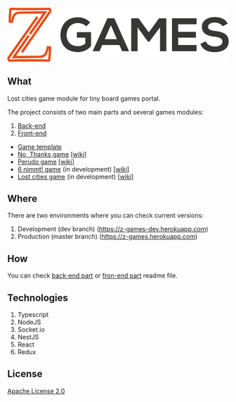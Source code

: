 ![img](./logo.png)

## What ##

Lost cities game module for tiny board games portal.

The project consists of two main parts and several games modules:
1. [Back-end](https://github.com/zinovik/z-games-api)
2. [Front-end](https://github.com/zinovik/z-games)
- [Game template](https://github.com/zinovik/z-games-base-game)
- [No, Thanks game](https://github.com/zinovik/z-games-no-thanks) [[wiki](https://en.wikipedia.org/wiki/No_Thanks!_(game))]
- [Perudo game](https://github.com/zinovik/z-games-perudo) [[wiki](https://en.wikipedia.org/wiki/Dudo)]
- [6 nimmt! game](https://github.com/zinovik/z-games-six-nimmt) (in development) [[wiki](https://en.wikipedia.org/wiki/6_Nimmt!)]
- [Lost cities game](https://github.com/zinovik/z-games-lost-cities) (in development) [[wiki](https://en.wikipedia.org/wiki/Lost_Cities)]

## Where ##

There are two environments where you can check current versions:
1. Development (dev branch) (https://z-games-dev.herokuapp.com)
2. Production (master branch) (https://z-games.herokuapp.com)

## How ###

You can check [back-end part](https://github.com/zinovik/z-games-api) or [fron-end part](https://github.com/zinovik/z-games) readme file.

## Technologies ##

1. Typescript
2. NodeJS
3. Socket.io
4. NestJS
5. React
6. Redux

## License ##

[Apache License 2.0](/LICENSE)
